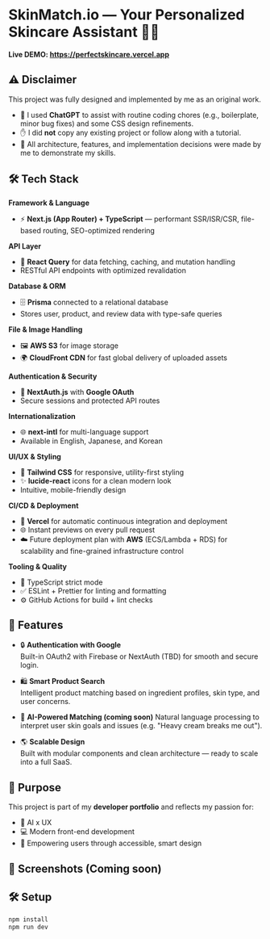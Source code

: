 # SkinMatch.io — Your Personalized Skincare Assistant 🧴✨

**Live DEMO: https://perfectskincare.vercel.app**

## ⚠️ Disclaimer

This project was fully designed and implemented by me as an original work.

- 🧠 I used **ChatGPT** to assist with routine coding chores (e.g., boilerplate, minor bug fixes) and some CSS design refinements.
- ✋ I did **not** copy any existing project or follow along with a tutorial.
- 🎯 All architecture, features, and implementation decisions were made by me to demonstrate my skills.

## 🛠 Tech Stack

**Framework & Language**

- ⚡ **Next.js (App Router) + TypeScript** — performant SSR/ISR/CSR, file-based routing, SEO-optimized rendering

**API Layer**

- 🔄 **React Query** for data fetching, caching, and mutation handling
- RESTful API endpoints with optimized revalidation

**Database & ORM**

- 🗄 **Prisma** connected to a relational database
- Stores user, product, and review data with type-safe queries

**File & Image Handling**

- 🖼 **AWS S3** for image storage
- 🌍 **CloudFront CDN** for fast global delivery of uploaded assets

**Authentication & Security**

- 🔑 **NextAuth.js** with **Google OAuth**
- Secure sessions and protected API routes

**Internationalization**

- 🌐 **next-intl** for multi-language support
- Available in English, Japanese, and Korean

**UI/UX & Styling**

- 🎨 **Tailwind CSS** for responsive, utility-first styling
- ✨ **lucide-react** icons for a clean modern look
- Intuitive, mobile-friendly design

**CI/CD & Deployment**

- 🚀 **Vercel** for automatic continuous integration and deployment
- 🌐 Instant previews on every pull request
- ☁️ Future deployment plan with **AWS** (ECS/Lambda + RDS) for scalability and fine-grained infrastructure control

**Tooling & Quality**

- 🧩 TypeScript strict mode
- ✅ ESLint + Prettier for linting and formatting
- ⚙️ GitHub Actions for build + lint checks

## 🚀 Features

- 🔒 **Authentication with Google**  
  Built-in OAuth2 with Firebase or NextAuth (TBD) for smooth and secure login.

- 🛍️ **Smart Product Search**  
  Intelligent product matching based on ingredient profiles, skin type, and user concerns.

- 🤖 **AI-Powered Matching (coming soon)**
  Natural language processing to interpret user skin goals and issues (e.g. "Heavy cream breaks me out").

- 🌎 **Scalable Design**  
  Built with modular components and clean architecture — ready to scale into a full SaaS.

## 🎯 Purpose

This project is part of my **developer portfolio** and reflects my passion for:

- 🧠 AI x UX
- 💻 Modern front-end development
- 💖 Empowering users through accessible, smart design

## 📸 Screenshots (Coming soon)

## 🛠️ Setup

```bash
npm install
npm run dev
```
